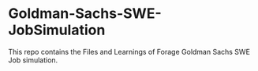 # Goldman-Sachs-SWE-JobSimulation
This repo contains the Files and Learnings of Forage Goldman Sachs SWE Job simulation.
